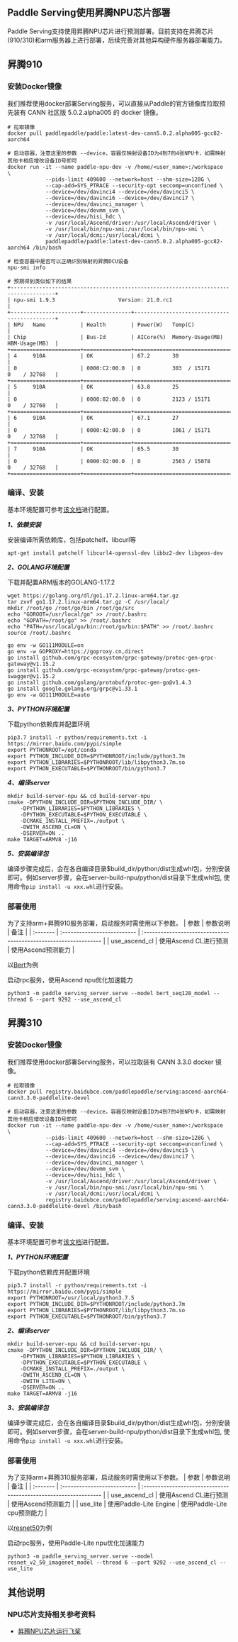 ## Paddle Serving使用昇腾NPU芯片部署

Paddle Serving支持使用昇腾NPU芯片进行预测部署。目前支持在昇腾芯片(910/310)和arm服务器上进行部署，后续完善对其他异构硬件服务器部署能力。

## 昇腾910

### 安装Docker镜像
我们推荐使用docker部署Serving服务，可以直接从Paddle的官方镜像库拉取预先装有 CANN 社区版 5.0.2.alpha005 的 docker 镜像。
```
# 拉取镜像
docker pull paddlepaddle/paddle:latest-dev-cann5.0.2.alpha005-gcc82-aarch64

# 启动容器，注意这里的参数 --device，容器仅映射设备ID为4到7的4张NPU卡，如需映射其他卡相应增改设备ID号即可
docker run -it --name paddle-npu-dev -v /home/<user_name>:/workspace  \
            --pids-limit 409600 --network=host --shm-size=128G \
            --cap-add=SYS_PTRACE --security-opt seccomp=unconfined \
            --device=/dev/davinci4 --device=/dev/davinci5 \
            --device=/dev/davinci6 --device=/dev/davinci7 \
            --device=/dev/davinci_manager \
            --device=/dev/devmm_svm \
            --device=/dev/hisi_hdc \
            -v /usr/local/Ascend/driver:/usr/local/Ascend/driver \
            -v /usr/local/bin/npu-smi:/usr/local/bin/npu-smi \
            -v /usr/local/dcmi:/usr/local/dcmi \
            paddlepaddle/paddle:latest-dev-cann5.0.2.alpha005-gcc82-aarch64 /bin/bash

# 检查容器中是否可以正确识别映射的昇腾DCU设备
npu-smi info

# 预期得到类似如下的结果
+------------------------------------------------------------------------------------+
| npu-smi 1.9.3                    Version: 21.0.rc1                                 |
+----------------------+---------------+---------------------------------------------+
| NPU   Name           | Health        | Power(W)   Temp(C)                          |
| Chip                 | Bus-Id        | AICore(%)  Memory-Usage(MB)  HBM-Usage(MB)  |
+======================+===============+=============================================+
| 4     910A           | OK            | 67.2       30                               |
| 0                    | 0000:C2:00.0  | 0          303  / 15171      0    / 32768   |
+======================+===============+=============================================+
| 5     910A           | OK            | 63.8       25                               |
| 0                    | 0000:82:00.0  | 0          2123 / 15171      0    / 32768   |
+======================+===============+=============================================+
| 6     910A           | OK            | 67.1       27                               |
| 0                    | 0000:42:00.0  | 0          1061 / 15171      0    / 32768   |
+======================+===============+=============================================+
| 7     910A           | OK            | 65.5       30                               |
| 0                    | 0000:02:00.0  | 0          2563 / 15078      0    / 32768   |
+======================+===============+=============================================+
```

### 编译、安装
基本环境配置可参考[该文档](Compile_CN.md)进行配置。

***1、依赖安装***

安装编译所需依赖库，包括patchelf、libcurl等
```
apt-get install patchelf libcurl4-openssl-dev libbz2-dev libgeos-dev
```

***2、GOLANG环境配置***

下载并配置ARM版本的GOLANG-1.17.2
```
wget https://golang.org/dl/go1.17.2.linux-arm64.tar.gz
tar zxvf go1.17.2.linux-arm64.tar.gz -C /usr/local/
mkdir /root/go /root/go/bin /root/go/src
echo "GOROOT=/usr/local/go" >> /root/.bashrc
echo "GOPATH=/root/go" >> /root/.bashrc
echo "PATH=/usr/local/go/bin:/root/go/bin:$PATH" >> /root/.bashrc
source /root/.bashrc

go env -w GO111MODULE=on
go env -w GOPROXY=https://goproxy.cn,direct
go install github.com/grpc-ecosystem/grpc-gateway/protoc-gen-grpc-gateway@v1.15.2
go install github.com/grpc-ecosystem/grpc-gateway/protoc-gen-swagger@v1.15.2
go install github.com/golang/protobuf/protoc-gen-go@v1.4.3
go install google.golang.org/grpc@v1.33.1
go env -w GO111MODULE=auto
```

***3、PYTHON环境配置***

下载python依赖库并配置环境
```
pip3.7 install -r python/requirements.txt -i https://mirror.baidu.com/pypi/simple
export PYTHONROOT=/opt/conda
export PYTHON_INCLUDE_DIR=$PYTHONROOT/include/python3.7m
export PYTHON_LIBRARIES=$PYTHONROOT/lib/libpython3.7m.so
export PYTHON_EXECUTABLE=$PYTHONROOT/bin/python3.7
```

***4、编译server***

```
mkdir build-server-npu && cd build-server-npu
cmake -DPYTHON_INCLUDE_DIR=$PYTHON_INCLUDE_DIR/ \
    -DPYTHON_LIBRARIES=$PYTHON_LIBRARIES \
    -DPYTHON_EXECUTABLE=$PYTHON_EXECUTABLE \
    -DCMAKE_INSTALL_PREFIX=./output \
    -DWITH_ASCEND_CL=ON \
    -DSERVER=ON ..
make TARGET=ARMV8 -j16
```

***5、安装编译包***

编译步骤完成后，会在各自编译目录$build_dir/python/dist生成whl包，分别安装即可。例如server步骤，会在server-build-npu/python/dist目录下生成whl包, 使用命令```pip install -u xxx.whl```进行安装。

### 部署使用
为了支持arm+昇腾910服务部署，启动服务时需使用以下参数。
| 参数     | 参数说明                    | 备注                                                             |
| :------- | :-------------------------- | :--------------------------------------------------------------- |
| use_ascend_cl | 使用Ascend CL进行预测      | 使用Ascend预测能力                                      |

以[Bert](../examples/C++/PaddleNLP/bert/README_CN.md)为例

启动rpc服务，使用Ascend npu优化加速能力
```
python3 -m paddle_serving_server.serve --model bert_seq128_model --thread 6 --port 9292 --use_ascend_cl
```

## 昇腾310

### 安装Docker镜像
我们推荐使用docker部署Serving服务，可以拉取装有 CANN 3.3.0 docker 镜像。
```
# 拉取镜像
docker pull registry.baidubce.com/paddlepaddle/serving:ascend-aarch64-cann3.3.0-paddlelite-devel

# 启动容器，注意这里的参数 --device，容器仅映射设备ID为4到7的4张NPU卡，如需映射其他卡相应增改设备ID号即可
docker run -it --name paddle-npu-dev -v /home/<user_name>:/workspace  \
            --pids-limit 409600 --network=host --shm-size=128G \
            --cap-add=SYS_PTRACE --security-opt seccomp=unconfined \
            --device=/dev/davinci4 --device=/dev/davinci5 \
            --device=/dev/davinci6 --device=/dev/davinci7 \
            --device=/dev/davinci_manager \
            --device=/dev/devmm_svm \
            --device=/dev/hisi_hdc \
            -v /usr/local/Ascend/driver:/usr/local/Ascend/driver \
            -v /usr/local/bin/npu-smi:/usr/local/bin/npu-smi \
            -v /usr/local/dcmi:/usr/local/dcmi \
            registry.baidubce.com/paddlepaddle/serving:ascend-aarch64-cann3.3.0-paddlelite-devel /bin/bash

```

### 编译、安装
基本环境配置可参考[该文档](Compile_CN.md)进行配置。

***1、PYTHON环境配置***

下载python依赖库并配置环境
```
pip3.7 install -r python/requirements.txt -i https://mirror.baidu.com/pypi/simple
export PYTHONROOT=/usr/local/python3.7.5
export PYTHON_INCLUDE_DIR=$PYTHONROOT/include/python3.7m
export PYTHON_LIBRARIES=$PYTHONROOT/lib/libpython3.7m.so
export PYTHON_EXECUTABLE=$PYTHONROOT/bin/python3.7
```

***2、编译server***

```
mkdir build-server-npu && cd build-server-npu
cmake -DPYTHON_INCLUDE_DIR=$PYTHON_INCLUDE_DIR/ \
    -DPYTHON_LIBRARIES=$PYTHON_LIBRARIES \
    -DPYTHON_EXECUTABLE=$PYTHON_EXECUTABLE \
    -DCMAKE_INSTALL_PREFIX=./output \
    -DWITH_ASCEND_CL=ON \
    -DWITH_LITE=ON \
    -DSERVER=ON ..
make TARGET=ARMV8 -j16
```

***3、安装编译包***

编译步骤完成后，会在各自编译目录$build_dir/python/dist生成whl包，分别安装即可。例如server步骤，会在server-build-npu/python/dist目录下生成whl包, 使用命令```pip install -u xxx.whl```进行安装。

### 部署使用
为了支持arm+昇腾310服务部署，启动服务时需使用以下参数。
| 参数     | 参数说明                    | 备注                                                             |
| :------- | :-------------------------- | :--------------------------------------------------------------- |
| use_ascend_cl | 使用Ascend CL进行预测      | 使用Ascend预测能力                                      |
| use_lite | 使用Paddle-Lite Engine      | 使用Paddle-Lite cpu预测能力                                      |

以[resnet50](../examples/C++/PaddleClas/resnet_v2_50/README_CN.md)为例

启动rpc服务，使用Paddle-Lite npu优化加速能力
```
python3 -m paddle_serving_server.serve --model resnet_v2_50_imagenet_model --thread 6 --port 9292 --use_ascend_cl --use_lite
```

## 其他说明

### NPU芯片支持相关参考资料
* [昇腾NPU芯片运行飞桨](https://www.paddlepaddle.org.cn/documentation/docs/zh/guides/09_hardware_support/npu_docs/paddle_install_cn.html)
